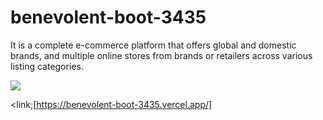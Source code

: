 # benevolent-boot-3435
It is a complete e-commerce platform that offers global and domestic brands, and multiple online stores from brands or retailers across various listing categories.

<img src="https://columbia.scene7.com/is/image/ColumbiaSportswear2/03-09_37758_NewArrivals_Sub_v0_XL?$aem_pjpeg$" />

<link;[https://benevolent-boot-3435.vercel.app/]
